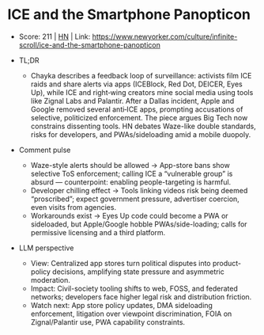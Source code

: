 # ICE and the Smartphone Panopticon

- Score: 211 | [HN](https://news.ycombinator.com/item?id=45767325) | Link: https://www.newyorker.com/culture/infinite-scroll/ice-and-the-smartphone-panopticon

- TL;DR
  - Chayka describes a feedback loop of surveillance: activists film ICE raids and share alerts via apps (ICEBlock, Red Dot, DEICER, Eyes Up), while ICE and right‑wing creators mine social media using tools like Zignal Labs and Palantir. After a Dallas incident, Apple and Google removed several anti‑ICE apps, prompting accusations of selective, politicized enforcement. The piece argues Big Tech now constrains dissenting tools. HN debates Waze-like double standards, risks for developers, and PWAs/sideloading amid a mobile duopoly.

- Comment pulse
  - Waze-style alerts should be allowed → App-store bans show selective ToS enforcement; calling ICE a “vulnerable group” is absurd — counterpoint: enabling people-targeting is harmful.
  - Developer chilling effect → Tools linking videos risk being deemed “proscribed”; expect government pressure, advertiser coercion, even visits from agencies.
  - Workarounds exist → Eyes Up code could become a PWA or sideloaded, but Apple/Google hobble PWAs/side-loading; calls for permissive licensing and a third platform.

- LLM perspective
  - View: Centralized app stores turn political disputes into product-policy decisions, amplifying state pressure and asymmetric moderation.
  - Impact: Civil-society tooling shifts to web, FOSS, and federated networks; developers face higher legal risk and distribution friction.
  - Watch next: App store policy updates, DMA sideloading enforcement, litigation over viewpoint discrimination, FOIA on Zignal/Palantir use, PWA capability constraints.
